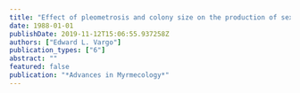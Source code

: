 ```yaml
---
title: "Effect of pleometrosis and colony size on the production of sexuals in monogyne colonies of the fire ant Solenopsis invicta"
date: 1988-01-01
publishDate: 2019-11-12T15:06:55.937258Z
authors: ["Edward L. Vargo"]
publication_types: ["6"]
abstract: ""
featured: false
publication: "*Advances in Myrmecology*"
---
```


